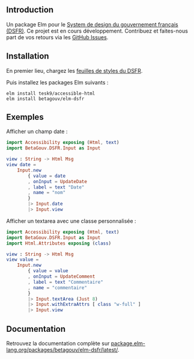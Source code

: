## Introduction

Un package Elm pour le [System de design du gouvernement français (DSFR)](https://www.systeme-de-design.gouv.fr/). Ce projet est en cours développement. Contribuez et faites-nous part de vos retours via les [GitHub Issues](https://github.com/betagouv/elm-dsfr/issues).

## Installation

En premier lieu, chargez les [feuilles de styles du DSFR](https://www.systeme-de-design.gouv.fr/utilisation-et-organisation/developpeurs/prise-en-main).

Puis installez les packages Elm suivants :

```
elm install tesk9/accessible-html
elm install betagouv/elm-dsfr
````

## Exemples

Afficher un champ date :

```elm
import Accessibility exposing (Html, text)
import BetaGouv.DSFR.Input as Input

view : String -> Html Msg
view date =
    Input.new
        { value = date
        , onInput = UpdateDate
        , label = text "Date"
        , name = "nom"
        }
        |> Input.date
        |> Input.view
```
Afficher un textarea avec une classe personnalisée :

```elm
import Accessibility exposing (Html, text)
import BetaGouv.DSFR.Input as Input
import Html.Attributes exposing (class)

view : String -> Html Msg
view value =
    Input.new
        { value = value
        , onInput = UpdateComment
        , label = text "Commentaire"
        , name = "commentaire"
        }
        |> Input.textArea (Just 8)
        |> Input.withExtraAttrs [ class "w-full" ]
        |> Input.view
```

## Documentation

Retrouvez la documentation complète sur [package.elm-lang.org/packages/betagouv/elm-dsfr/latest/](https://package.elm-lang.org/packages/betagouv/elm-dsfr/latest/).

